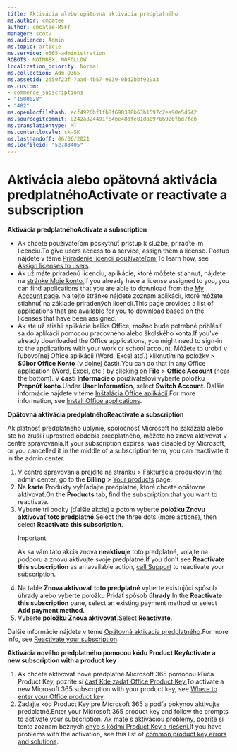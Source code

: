 ```yaml
---
title: Aktivácia alebo opätovná aktivácia predplatného
ms.author: cmcatee
author: cmcatee-MSFT
manager: scotv
ms.audience: Admin
ms.topic: article
ms.service: o365-administration
ROBOTS: NOINDEX, NOFOLLOW
localization_priority: Normal
ms.collection: Adm_O365
ms.assetid: 2d59f23f-7aad-4b57-9039-0bd2bbf929a3
ms.custom:
- commerce_subscriptions
- "1500028"
- "482"
ms.openlocfilehash: ecf4926bf1fb8f698388b63b1597c2ea90e5d542
ms.sourcegitcommit: 8242a824491f64be48dfe81da09766920fbd7feb
ms.translationtype: MT
ms.contentlocale: sk-SK
ms.lasthandoff: 06/06/2021
ms.locfileid: "52783405"
---
```

# <a name="activate-or-reactivate-a-subscription"></a><span data-ttu-id="3b933-102">Aktivácia alebo opätovná aktivácia predplatného</span><span class="sxs-lookup"><span data-stu-id="3b933-102">Activate or reactivate a subscription</span></span>

<span data-ttu-id="3b933-103">**Aktivácia predplatného**</span><span class="sxs-lookup"><span data-stu-id="3b933-103">**Activate a subscription**</span></span>

- <span data-ttu-id="3b933-104">Ak chcete používateľom poskytnúť prístup k službe, priraďte im licenciu.</span><span class="sxs-lookup"><span data-stu-id="3b933-104">To give users access to a service, assign them a license.</span></span> <span data-ttu-id="3b933-105">Postup nájdete v téme [Priradenie licencií používateľom.](/microsoft-365/admin/manage/assign-licenses-to-users)</span><span class="sxs-lookup"><span data-stu-id="3b933-105">To learn how, see [Assign licenses to users](/microsoft-365/admin/manage/assign-licenses-to-users).</span></span>
- <span data-ttu-id="3b933-106">Ak už máte priradenú licenciu, aplikácie, ktoré môžete stiahnuť, nájdete na [stránke Moje konto.](https://portal.office.com/account/#installs)</span><span class="sxs-lookup"><span data-stu-id="3b933-106">If you already have a license assigned to you, you can find applications that you are able to download from the [My Account page](https://portal.office.com/account/#installs).</span></span> <span data-ttu-id="3b933-107">Na tejto stránke nájdete zoznam aplikácií, ktoré môžete stiahnuť na základe priradených licencií.</span><span class="sxs-lookup"><span data-stu-id="3b933-107">This page provides a list of applications that are available for you to download based on the licenses that have been assigned.</span></span>
- <span data-ttu-id="3b933-108">Ak ste už stiahli aplikácie balíka Office, možno bude potrebné prihlásiť sa do aplikácií pomocou pracovného alebo školského konta.</span><span class="sxs-lookup"><span data-stu-id="3b933-108">If you've already downloaded the Office applications, you might need to sign-in to the applications with your work or school account.</span></span> <span data-ttu-id="3b933-109">Môžete to urobiť v ľubovoľnej Office aplikácii (Word, Excel atď.) kliknutím na položky  >  **Súbor Office Konto** (v dolnej časti).</span><span class="sxs-lookup"><span data-stu-id="3b933-109">You can do that in any Office application (Word, Excel, etc.) by clicking on **File** > **Office Account** (near the bottom).</span></span> <span data-ttu-id="3b933-110">V **časti Informácie o** používateľovi vyberte položku **Prepnúť konto**.</span><span class="sxs-lookup"><span data-stu-id="3b933-110">Under **User Information**, select **Switch Account**.</span></span> <span data-ttu-id="3b933-111">Ďalšie informácie nájdete v téme [Inštalácia Office aplikácií](/microsoft-365/admin/setup/install-applications).</span><span class="sxs-lookup"><span data-stu-id="3b933-111">For more information, see [Install Office applications](/microsoft-365/admin/setup/install-applications).</span></span>

<span data-ttu-id="3b933-112">**Opätovná aktivácia predplatného**</span><span class="sxs-lookup"><span data-stu-id="3b933-112">**Reactivate a subscription**</span></span>

<span data-ttu-id="3b933-113">Ak platnosť predplatného uplynie, spoločnosť Microsoft ho zakázala alebo ste ho zrušili uprostred obdobia predplatného, môžete ho znova aktivovať v centre spravovania.</span><span class="sxs-lookup"><span data-stu-id="3b933-113">If your subscription expires, was disabled by Microsoft, or you cancelled it in the middle of a subscription term, you can reactivate it in the admin center.</span></span>
  
1. <span data-ttu-id="3b933-114">V centre spravovania prejdite na stránku  >  [Fakturácia produktov.](https://go.microsoft.com/fwlink/p/?linkid=842054)</span><span class="sxs-lookup"><span data-stu-id="3b933-114">In the admin center, go to the **Billing** > [Your products](https://go.microsoft.com/fwlink/p/?linkid=842054) page.</span></span>
2. <span data-ttu-id="3b933-115">Na **karte** Produkty vyhľadajte predplatné, ktoré chcete opätovne aktivovať.</span><span class="sxs-lookup"><span data-stu-id="3b933-115">On the **Products** tab, find the subscription that you want to reactivate.</span></span>
3. <span data-ttu-id="3b933-116">Vyberte tri bodky (ďalšie akcie) a potom vyberte **položku Znovu aktivovať toto predplatné**.</span><span class="sxs-lookup"><span data-stu-id="3b933-116">Select the three dots (more actions), then select **Reactivate this subscription**.</span></span>
    > [!IMPORTANT]
    > <span data-ttu-id="3b933-117">Ak sa vám táto akcia znova **neaktivuje** [](https://go.microsoft.com/fwlink/p/?linkid=518322) toto predplatné, volajte na podporu a znovu aktivujte svoje predplatné.</span><span class="sxs-lookup"><span data-stu-id="3b933-117">If you don't see **Reactivate this subscription** as an available action, [call Support](https://go.microsoft.com/fwlink/p/?linkid=518322) to reactivate your subscription.</span></span>
4. <span data-ttu-id="3b933-118">Na table **Znova aktivovať toto predplatné** vyberte existujúci spôsob úhrady alebo vyberte položku Pridať spôsob **úhrady**.</span><span class="sxs-lookup"><span data-stu-id="3b933-118">In the **Reactivate this subscription** pane, select an existing payment method or select **Add payment method**.</span></span>
5. <span data-ttu-id="3b933-119">Vyberte **položku Znova aktivovať**.</span><span class="sxs-lookup"><span data-stu-id="3b933-119">Select **Reactivate**.</span></span>

<span data-ttu-id="3b933-120">Ďalšie informácie nájdete v téme [Opätovná aktivácia predplatného](/microsoft-365/commerce/subscriptions/reactivate-your-subscription).</span><span class="sxs-lookup"><span data-stu-id="3b933-120">For more info, see [Reactivate your subscription](/microsoft-365/commerce/subscriptions/reactivate-your-subscription).</span></span>

<span data-ttu-id="3b933-121">**Aktivácia nového predplatného pomocou kódu Product Key**</span><span class="sxs-lookup"><span data-stu-id="3b933-121">**Activate a new subscription with a product key**</span></span>

1. <span data-ttu-id="3b933-122">Ak chcete aktivovať nové predplatné Microsoft 365 pomocou kľúča Product Key, pozrite si [časť Kde zadať Office Product Key.](https://support.office.com/article/where-to-enter-your-office-product-key-0a82e5ae-739e-4b92-a6f4-2ec780c185db)</span><span class="sxs-lookup"><span data-stu-id="3b933-122">To activate a new Microsoft 365 subscription with your product key, see [Where to enter your Office product key](https://support.office.com/article/where-to-enter-your-office-product-key-0a82e5ae-739e-4b92-a6f4-2ec780c185db).</span></span>
2. <span data-ttu-id="3b933-123">Zadajte kód Product Key pre Microsoft 365 a podľa pokynov aktivujte predplatné.</span><span class="sxs-lookup"><span data-stu-id="3b933-123">Enter your Microsoft 365 product key and follow the prompts to activate your subscription.</span></span> <span data-ttu-id="3b933-124">Ak máte s aktiváciou problémy, pozrite si tento zoznam bežných [chýb s kódmi Product Key a riešení.](/microsoft-365/commerce/product-key-errors-and-solutions)</span><span class="sxs-lookup"><span data-stu-id="3b933-124">If you have problems with the activation, see this list of [common product key errors and solutions](/microsoft-365/commerce/product-key-errors-and-solutions).</span></span>